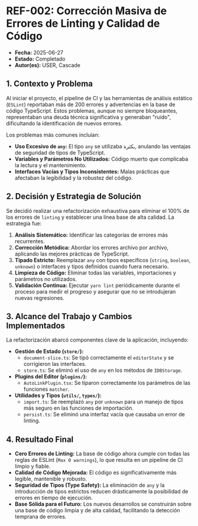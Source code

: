 # REF-002: Corrección Masiva de Errores de Linting y Calidad de Código

- **Fecha:** 2025-06-27
- **Estado:** Completado
- **Autor(es):** USER, Cascade

## 1. Contexto y Problema

Al iniciar el proyecto, el pipeline de CI y las herramientas de análisis estático (`ESLint`) reportaban más de 200 errores y advertencias en la base de código TypeScript. Estos problemas, aunque no siempre bloqueantes, representaban una deuda técnica significativa y generaban "ruido", dificultando la identificación de nuevos errores.

Los problemas más comunes incluían:

-   **Uso Excesivo de `any`:** El tipo `any` se utilizaba بكثرة, anulando las ventajas de seguridad de tipos de TypeScript.
-   **Variables y Parámetros No Utilizados:** Código muerto que complicaba la lectura y el mantenimiento.
-   **Interfaces Vacías y Tipos Inconsistentes:** Malas prácticas que afectaban la legibilidad y la robustez del código.

## 2. Decisión y Estrategia de Solución

Se decidió realizar una refactorización exhaustiva para eliminar el 100% de los errores de `linting` y establecer una línea base de alta calidad. La estrategia fue:

1.  **Análisis Sistemático:** Identificar las categorías de errores más recurrentes.
2.  **Corrección Metódica:** Abordar los errores archivo por archivo, aplicando las mejores prácticas de TypeScript.
3.  **Tipado Estricto:** Reemplazar `any` con tipos específicos (`string`, `boolean`, `unknown`) o interfaces y tipos definidos cuando fuera necesario.
4.  **Limpieza de Código:** Eliminar todas las variables, importaciones y parámetros no utilizados.
5.  **Validación Continua:** Ejecutar `yarn lint` periódicamente durante el proceso para medir el progreso y asegurar que no se introdujeran nuevas regresiones.

## 3. Alcance del Trabajo y Cambios Implementados

La refactorización abarcó componentes clave de la aplicación, incluyendo:

-   **Gestión de Estado (`store/`):**
    -   `document-slice.ts`: Se tipó correctamente el `editorState` y se corrigieron las interfaces.
    -   `store.ts`: Se eliminó el uso de `any` en los métodos de `IDBStorage`.
-   **Plugins del Editor (`plugins/`):**
    -   `AutoLinkPlugin.tsx`: Se tiparon correctamente los parámetros de las funciones `matcher`.
-   **Utilidades y Tipos (`utils/`, `types/`):**
    -   `import.ts`: Se reemplazó `any` por `unknown` para un manejo de tipos más seguro en las funciones de importación.
    -   `persist.ts`: Se eliminó una interfaz vacía que causaba un error de linting.

## 4. Resultado Final

-   **Cero Errores de Linting:** La base de código ahora cumple con todas las reglas de ESLint (`Max 0 warnings`), lo que resulta en un pipeline de CI limpio y fiable.
-   **Calidad de Código Mejorada:** El código es significativamente más legible, mantenible y robusto.
-   **Seguridad de Tipos (Type Safety):** La eliminación de `any` y la introducción de tipos estrictos reducen drásticamente la posibilidad de errores en tiempo de ejecución.
-   **Base Sólida para el Futuro:** Los nuevos desarrollos se construirán sobre una base de código limpia y de alta calidad, facilitando la detección temprana de errores.
